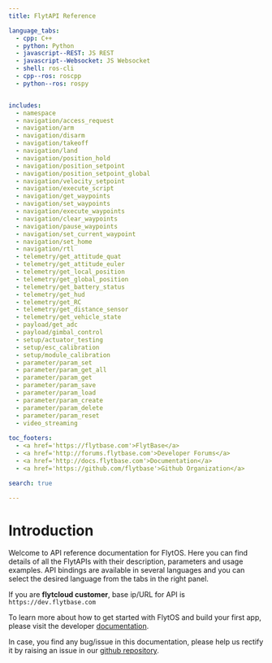 ```yaml
---
title: FlytAPI Reference

language_tabs:
  - cpp: C++
  - python: Python
  - javascript--REST: JS REST
  - javascript--Websocket: JS Websocket
  - shell: ros-cli
  - cpp--ros: roscpp
  - python--ros: rospy


includes:
  - namespace
  - navigation/access_request
  - navigation/arm
  - navigation/disarm
  - navigation/takeoff
  - navigation/land
  - navigation/position_hold
  - navigation/position_setpoint
  - navigation/position_setpoint_global
  - navigation/velocity_setpoint
  - navigation/execute_script
  - navigation/get_waypoints
  - navigation/set_waypoints
  - navigation/execute_waypoints
  - navigation/clear_waypoints
  - navigation/pause_waypoints
  - navigation/set_current_waypoint
  - navigation/set_home
  - navigation/rtl
  - telemetry/get_attitude_quat
  - telemetry/get_attitude_euler
  - telemetry/get_local_position
  - telemetry/get_global_position
  - telemetry/get_battery_status
  - telemetry/get_hud
  - telemetry/get_RC
  - telemetry/get_distance_sensor
  - telemetry/get_vehicle_state
  - payload/get_adc
  - payload/gimbal_control
  - setup/actuator_testing
  - setup/esc_calibration
  - setup/module_calibration
  - parameter/param_set
  - parameter/param_get_all
  - parameter/param_get
  - parameter/param_save
  - parameter/param_load
  - parameter/param_create
  - parameter/param_delete
  - parameter/param_reset
  - video_streaming
  
toc_footers:
  - <a href='https://flytbase.com'>FlytBase</a>
  - <a href='http://forums.flytbase.com'>Developer Forums</a>
  - <a href='http://docs.flytbase.com'>Documentation</a>
  - <a href='https://github.com/flytbase'>Github Organization</a>

search: true

---
```


# Introduction

Welcome to API reference documentation for FlytOS. Here you can find details of all the FlytAPIs with their description, parameters and usage examples. API bindings are available in several languages and you can select the desired language from the tabs in the right panel.

If you are **flytcloud customer**, base ip/URL for API is ```https://dev.flytbase.com```

To learn more about how to get started with FlytOS and build your first app, please visit the developer <a href='http://docs.flytbase.com/'>documentation</a>.

In case, you find any bug/issue in this documentation, please help us rectify it by raising an issue in our <a href='https://github.com/flytbase/flytdocs-slate'>github repository</a>.
